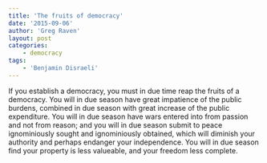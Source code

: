 ```yaml
---
title: 'The fruits of democracy'
date: '2015-09-06'
author: 'Greg Raven'
layout: post
categories:
    - democracy
tags:
    - 'Benjamin Disraeli'
---
```


If you establish a democracy, you must in due time reap the fruits of a democracy. You will in due season have great impatience of the public burdens, combined in due season with great increase of the public expenditure. You will in due season have wars entered into from passion and not from reason; and you will in due season submit to peace ignominiously sought and ignominiously obtained, which will diminish your authority and perhaps endanger your independence. You will in due season find your property is less valueable, and your freedom less complete.